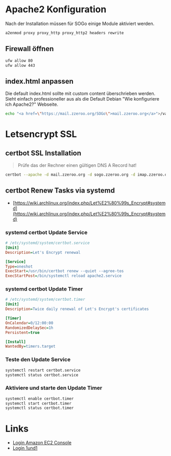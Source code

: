 # Apache2 Konfiguration

Nach der Installation müssen für SOGo einige Module aktiviert werden.

```bash
a2enmod proxy proxy_http proxy_http2 headers rewrite
```

## Firewall öffnen

```bash
ufw allow 80
ufw allow 443
```

## index.html anpassen

Die default index.html sollte mit custom content überschrieben werden. Sieht einfach professioneller aus als die Default Debian "Wie konfiguriere ich Apache2?" Webseite.

```bash
echo "<a href=\"https://mail.zzeroo.org/SOGo\">mail.zzeroo.org</a>">/var/www/html/index.html
```


# Letsencrypt SSL 
## certbot SSL Installation

> Prüfe das der Rechner einen gültigen DNS A Record hat!

```bash
certbot --apache -d mail.zzeroo.org -d sogo.zzeroo.org -d imap.zzeroo.org -d smtp.zzeroo.org -d mx.zzeroo.org
```

## certbot Renew Tasks via systemd

* [https://wiki.archlinux.org/index.php/Let%E2%80%99s_Encrypt#systemd](https://wiki.archlinux.org/index.php/Let%E2%80%99s_Encrypt#systemd)

### systemd certbot Update Service

```ini
# /etc/systemd/system/certbot.service
[Unit]
Description=Let's Encrypt renewal

[Service]
Type=oneshot
ExecStart=/usr/bin/certbot renew --quiet --agree-tos
ExecStartPost=/bin/systemctl reload apache2.service
```

### systemd certbot Update Timer

```ini
# /etc/systemd/system/certbot.timer
[Unit]
Description=Twice daily renewal of Let's Encrypt's certificates

[Timer]
OnCalendar=0/12:00:00
RandomizedDelaySec=1h
Persistent=true

[Install]
WantedBy=timers.target
```

### Teste den Update Service

```bash
systemctl restart certbot.service
systemctl status certbot.service
```

### Aktiviere und starte den Update Timer

```bash
systemctl enable certbot.timer
systemctl start certbot.timer
systemctl status certbot.timer
```


# Links

* [Login Amazon EC2 Console][login-amazon]
* [Login 1und1][login-1und1]

[login-amazon]:https://eu-central-1.console.aws.amazon.com
[login-1und1]:https://account.1und1.de/

